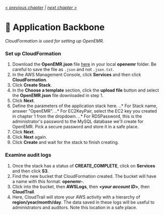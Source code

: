 _[< previous chapter](01-Geting-Started.md) | [next chapter >](03-Application-Servers.md)_

# 📝 Application Backbone

_CloudFormation is used for setting up OpenEMR._

### Set up CloudFormation

1. Download the **OpenEMR.json** file [here](https://github.com/GoTeamEpsilon/OpenEMR-Cloud/tree/master/v1-Beta-AWS-Guide/assets/cf) in your local **openemr** folder. Be careful to save the file as `.json` and not `.json.txt`.
2. In the AWS Management Console, click **Services** and then click **CloudFormation**.
3. Click **Create Stack**.
4. In the **Choose a template** section, click the **upload file** button and select the **OpenEMR.json** file downloaded in step 1.
5. Click **Next**.
6. Define the parameters of the application stack here.
..* For Stack name, answer "OpenEMR".
..* For EC2KeyPair, select the EC2 key you created in chapter 1 from the dropdown.
..* For RDSPassword, this is the administrator's password to the MySQL database we'll create for OpenEMR. Pick a secure password and store it in a safe place.
9. Click **Next**.
10. Click **Next** again.
11. Click **Create** and wait for the stack to finish creating.

### Examine audit logs

1. Once the stack has a status of **CREATE_COMPLETE**, click on **Services** and then click **S3**.
2. Find the new bucket that CloudFormation created. The bucket will have a name with this format: **openemr-<hexadecimal uuid>**.
3. Click into the bucket, then **AWSLogs**, then **\<_your account ID_\>**, then **CloudTrail**.
4. Here, CloudTrail will store your AWS activity with a hierarchy of **region/year/month/day**. The data saved in these logs will be useful to administrators and auditors. Note this location in a safe place.
